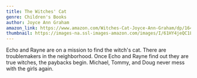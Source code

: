 ```yaml
---
title: The Witches' Cat
genre: Children's Books
author: Joyce Ann Graham
amazon_link: https://www.amazon.com/Witches-Cat-Joyce-Ann-Graham/dp/1648953360/ref=sr_1_1?crid=282S4H8QQH3MF&keywords=9781648953361&qid=1642667393&sprefix=9781648953361%2Caps%2C282&sr=8-1
thumbnail: https://images-na.ssl-images-amazon.com/images/I/61HY4jeQC1L.jpg
---
```

Echo and Rayne are on a mission to find the witch's cat. There are troublemakers in the neighborhood. Once Echo and Rayne find out they are true witches, the paybacks begin. Michael, Tommy, and Doug never mess with the girls again.